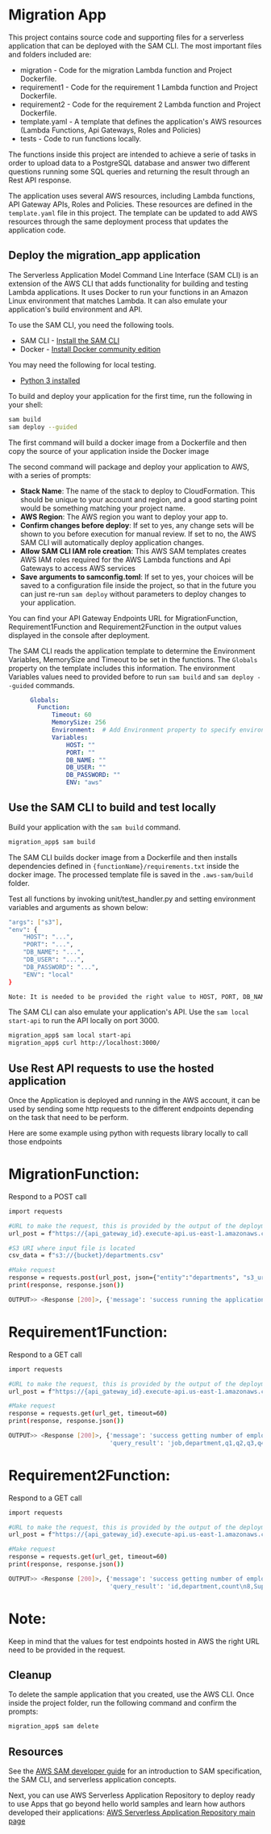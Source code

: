 # Migration App

This project contains source code and supporting files for a serverless application that can be deployed with the SAM CLI. The most important files and folders included are:

- migration - Code for the migration Lambda function and Project Dockerfile.
- requirement1 - Code for the requirement 1 Lambda function and Project Dockerfile.
- requirement2 - Code for the requirement 2 Lambda function and Project Dockerfile.
- template.yaml - A template that defines the application's AWS resources (Lambda Functions, Api Gateways, Roles and Policies)
- tests - Code to run functions locally.

The functions inside this project are intended to achieve a serie of tasks in order to upload data to a PostgreSQL database and answer two different questions running some SQL queries and returning the result through an Rest API response.

The application uses several AWS resources, including Lambda functions, API Gateway APIs, Roles and Policies. These resources are defined in the `template.yaml` file in this project. The template can be updated to add AWS resources through the same deployment process that updates the application code.

## Deploy the migration_app application

The Serverless Application Model Command Line Interface (SAM CLI) is an extension of the AWS CLI that adds functionality for building and testing Lambda applications. 
It uses Docker to run your functions in an Amazon Linux environment that matches Lambda. It can also emulate your application's build environment and API.

To use the SAM CLI, you need the following tools.

* SAM CLI - [Install the SAM CLI](https://docs.aws.amazon.com/serverless-application-model/latest/developerguide/serverless-sam-cli-install.html)
* Docker - [Install Docker community edition](https://hub.docker.com/search/?type=edition&offering=community)

You may need the following for local testing.
* [Python 3 installed](https://www.python.org/downloads/)

To build and deploy your application for the first time, run the following in your shell:

```bash
sam build
sam deploy --guided
```

The first command will build a docker image from a Dockerfile and then copy the source of your application inside the Docker image

The second command will package and deploy your application to AWS, with a series of prompts:

* **Stack Name**: The name of the stack to deploy to CloudFormation. This should be unique to your account and region, and a good starting point would be something matching your project name.
* **AWS Region**: The AWS region you want to deploy your app to.
* **Confirm changes before deploy**: If set to yes, any change sets will be shown to you before execution for manual review. If set to no, the AWS SAM CLI will automatically deploy application changes.
* **Allow SAM CLI IAM role creation**: This AWS SAM templates creates AWS IAM roles required for the AWS Lambda functions and Api Gateways to access AWS services
* **Save arguments to samconfig.toml**: If set to yes, your choices will be saved to a configuration file inside the project, so that in the future you can just re-run `sam deploy` without parameters to deploy changes to your application.

You can find your API Gateway Endpoints URL for MigrationFunction, Requirement1Function and Requirement2Function in the output values displayed in the console after deployment.

The SAM CLI reads the application template to determine the Environment Variables, MemorySize and Timeout to be set in the functions. The `Globals` property on the template includes this information. The environment Variables values need to provided before to run `sam build` and `sam deploy --guided` commands.

```yaml
      Globals:
        Function:
            Timeout: 60
            MemorySize: 256
            Environment:  # Add Environment property to specify environment variables
            Variables:
                HOST: ""
                PORT: ""
                DB_NAME: ""
                DB_USER: ""
                DB_PASSWORD: ""
                ENV: "aws"
```

## Use the SAM CLI to build and test locally

Build your application with the `sam build` command.

```bash
migration_app$ sam build
```

The SAM CLI builds docker image from a Dockerfile and then installs dependencies defined in `{functionName}/requirements.txt` inside the docker image. The processed template file is saved in the `.aws-sam/build` folder.

Test all functions by invoking unit/test_handler.py and setting environment variables and arguments as shown below:

```bash
"args": ["s3"],
"env": {
    "HOST": "...",
    "PORT": "...",
    "DB_NAME": "...",
    "DB_USER": "...",
    "DB_PASSWORD": "...",
    "ENV": "local"
}

Note: It is needed to be provided the right value to HOST, PORT, DB_NAME, DB_USER and DB_PASSWORD. Those values are to the PostgreSQL connection.
```

The SAM CLI can also emulate your application's API. Use the `sam local start-api` to run the API locally on port 3000.

```bash
migration_app$ sam local start-api
migration_app$ curl http://localhost:3000/
```

## Use Rest API requests to use the hosted application

Once the Application is deployed and running in the AWS account, it can be used by sending some http requests to the different endpoints depending on the task that need to be perform.

Here are some example using python with requests library locally to call those endpoints

# MigrationFunction: 
Respond to a POST call
```bash
import requests

#URL to make the request, this is provided by the output of the deployment
url_post = f"https://{api_gateway_id}.execute-api.us-east-1.amazonaws.com/Prod/insert/"

#S3 URI where input file is located
csv_data = f"s3://{bucket}/departments.csv"

#Make request
response = requests.post(url_post, json={"entity":"departments", "s3_uri": csv_data}, timeout=60)
print(response, response.json())

OUTPUT>> <Response [200]>, {'message': 'success running the application'}
```

# Requirement1Function:
Respond to a GET call
```bash
import requests

#URL to make the request, this is provided by the output of the deployment
url_post = f"https://{api_gateway_id}.execute-api.us-east-1.amazonaws.com/Prod/requirement1/"

#Make request
response = requests.get(url_get, timeout=60)
print(response, response.json())

OUTPUT>> <Response [200]>, {'message': 'success getting number of employees hired for each job and department in 2021 divided by quarter',
                            'query_result': 'job,department,q1,q2,q3,q4\nAccount Representative IV,Accounting,1,0,0,0\n'}
```

# Requirement2Function:
Respond to a GET call
```bash
import requests

#URL to make the request, this is provided by the output of the deployment
url_post = f"https://{api_gateway_id}.execute-api.us-east-1.amazonaws.com/Prod/requirement2/"

#Make request
response = requests.get(url_get, timeout=60)
print(response, response.json())

OUTPUT>> <Response [200]>, {'message': 'success getting number of employees hired for each job and department in 2021 divided by quarter',
                            'query_result': 'id,department,count\n8,Support,256\n6,Human Resources,249\n'}
```

# Note:
Keep in mind that the values for test endpoints hosted in AWS the right URL need to be provided in the request.

## Cleanup

To delete the sample application that you created, use the AWS CLI. Once inside the project folder, run the following command and confirm the prompts:

```bash
migration_app$ sam delete
```

## Resources

See the [AWS SAM developer guide](https://docs.aws.amazon.com/serverless-application-model/latest/developerguide/what-is-sam.html) for an introduction to SAM specification, the SAM CLI, and serverless application concepts.

Next, you can use AWS Serverless Application Repository to deploy ready to use Apps that go beyond hello world samples and learn how authors developed their applications: [AWS Serverless Application Repository main page](https://aws.amazon.com/serverless/serverlessrepo/)

